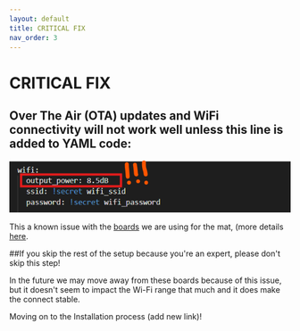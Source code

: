 ```yaml
---
layout: default
title: CRITICAL FIX
nav_order: 3
---
```


# CRITICAL FIX

## Over The Air (OTA) updates and WiFi connectivity will not work well unless this line is added to YAML code:

<img src="images/critical_wifi.png" width="600">

This a known issue with the [boards](https://www.wemos.cc/en/latest/c3/c3_mini.html) we are using for the mat, (more details [here](https://community.home-assistant.io/t/unable-to-connect-to-wifi-auth-expired-and-association-expired/678570/2).

##If you skip the rest of the setup because you're an expert, please don't skip this step!

In the future we may move away from these boards because of this issue, but it doesn't seem to impact the Wi-Fi range that much and it does make the connect stable.

Moving on to the Installation process (add new link)!
